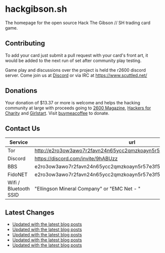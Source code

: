 # hackgibson.sh
The homepage for the open source Hack The Gibson // SH trading card game.


## Contributing

To add your card just submit a pull request with your card's front art, it would be added to the next run of set after community play testing.

Game play and discussions over the project is held the r2600 discord server. Come join us at [Discord](https://discord.com/invite/9hABUzz) or via IRC at https://www.scuttled.net/


## Donations

Your donation of $13.37 or more is welcome and helps the hacking community at large with proceeds going to [2600 Magazine](https://2600.com/), [Hackers for Charity](https://hackersforcharity.org) and [Girlstart](https://girlstart.org).  Visit [buymeacoffee](https://www.buymeacoffee.com/hackgibson.sh) to donate.


## Contact Us

Service | url
-|-
Tor | http://e2ro3ow3awo7r2favn24n65ycc2qmzkoayn5r57e3f56nvjwdcgg32ad.onion
Discord | https://discord.com/invite/9hABUzz
BBS | e2ro3ow3awo7r2favn24n65ycc2qmzkoayn5r57e3f56nvjwdcgg32ad.onion:23
FidoNET | e2ro3ow3awo7r2favn24n65ycc2qmzkoayn5r57e3f56nvjwdcgg32ad.onion:24554
Wifi / Bluetooth SSID | "Ellingson Mineral Company" or "EMC Net - <fidonet address>"

## Latest Changes
<!-- BLOG-POST-LIST:START -->
- [Updated with the latest blog posts](https://github.com/DFW2600/hackgibson.sh/commit/d9cee4ee5e52fb878e4d4cfeb1504782c665e666)
- [Updated with the latest blog posts](https://github.com/DFW2600/hackgibson.sh/commit/e676821c390c111c5bde5f59caed428a3e8a1088)
- [Updated with the latest blog posts](https://github.com/DFW2600/hackgibson.sh/commit/90f108453c84201b097ad8afbf14da0634a0c712)
- [Updated with the latest blog posts](https://github.com/DFW2600/hackgibson.sh/commit/7b0434334bcd73c4ac0fa1e8baf6b5804cc78cfe)
- [Updated with the latest blog posts](https://github.com/DFW2600/hackgibson.sh/commit/97fe84a087c16e51e3e103a5f0faa057dc75b004)
<!-- BLOG-POST-LIST:END -->
